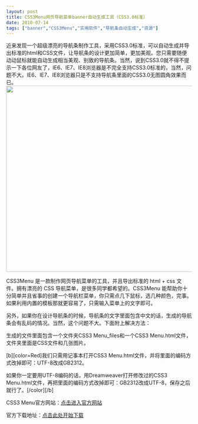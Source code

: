 ```yaml
---
layout: post
title: CSS3Menu网页导航菜单banner自动生成工具（CSS3.0标准）		
date: 2010-07-14
tags: ["banner","CSS3Menu","实用软件","导航条自动生成","资源"]
---
```


近来发现一个超级漂亮的导航条制作工具，采用CSS3.0标准，可以自动生成并导出标准的html和CSS文件，让导航条的设计更加简单，更加美观。您只需要随便动动鼠标就能自动生成相当美观、别致的导航条。当然，说到CSS3.0就不得不提示一下各位网友了，IE6、IE7、IE8浏览器是不完全支持CSS3.0标准的，当然，问题不大。IE6、IE7、IE8浏览器只是不支持导航条里面的CSS3.0无图圆角效果而已。
<a href="css3menu.jpg"><img class="alignnone size-full wp-image-256" title="css3menu" src="http://www.saqqdy.com/wp-content/uploads/2010/09/css3menu.jpg" alt="" width="700" height="505" /></a>

CSS3Menu 是一款制作网页导航菜单的工具，并且导出标准的 html + css 文件。拥有漂亮的 CSS 导航菜单，是很多同学都希望的。CSS3Menu 能帮助你十分简单并且省事的创建一个导航栏菜单，你只需点几下鼠标，选几种颜色，完事。如果利用内置的模板那就更容易了，只需输入菜单上的文字即可。

另外，如果你在设计导航条的时候，导航条的文字里面包含中文的话，生成的导航条会有乱码的情况。当然，这个问题不大。下面附上解决方法：

生成的文件里面包含一个文件夹CSS3 Menu_files和一个CSS3 Menu.html文件，文件夹里面是CSS文件和几张图片。

[b][color=Red]我们只需用记事本打开CSS3 Menu.html文件，并将里面的编码方式改掉即可：UTF-8改成GB2312。

如果你一定要用UTF-8编码的话，用Dreamweaver打开修改过的CSS3 Menu.html文件，再把里面的编码方式改掉即可：GB2312改成UTF-8，保存之后就行了。[/color][/b]

CSS3 Menu官方网站：<a href="http://www.css3menu.com/index.html" target="_blank">点击进入官方网站</a>

官方下载地址：<a href="http://www.css3menu.com/css3menu-setup.exe" target="_blank">点击此处开始下载</a>		